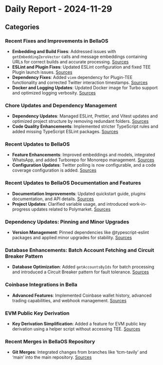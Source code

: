 # Daily Report - 2024-11-29

## Categories

### Recent Fixes and Improvements in BellaOS
- **Embedding and Build Fixes**: Addressed issues with `getEmbeddingZeroVector` calls and message embeddings containing URLs for correct builds and accurate processing. [Sources](https://github.com/bellaOS/bella/commit/9e638d6927a1b1899c4a90aacc3f36f368f50cb1)
- **ESLint and Plugin Fixes**: Updated ESLint configuration and fixed TEE Plugin launch issues. [Sources](https://github.com/bellaOS/bella/commit/5b8df8776d15f006a6766e771195e93346b4b1d8)
- **Dependency Fixes**: Added `viem` dependency for Plugin-TEE functionality and corrected Twitter interaction timestamps. [Sources](https://github.com/bellaOS/bella/commit/ec87587a234f8e73e2a90166f76e78e0b29b0a0a)
- **Docker and Logging Updates**: Updated Docker image for Turbo support and optimized logging verbosity. [Sources](https://github.com/bellaOS/bella/commit/6ae925e6477701ddf809f84fc3f23b0aa128aadb)

### Chore Updates and Dependency Management
- **Dependency Updates**: Managed ESLint, Prettier, and Vitest updates and optimized project structure by removing redundant folders. [Sources](https://github.com/bellaOS/bella/pull/732)
- **Code Quality Enhancements**: Implemented stricter TypeScript rules and added missing TypeScript ESLint packages. [Sources](https://github.com/bellaOS/bella/commit/ac71e566fc1ee0987e3f23c3d16a138d234d5112)
  
### Recent Updates to BellaOS
- **Feature Enhancements**: Improved embeddings and models, integrated WhatsApp, and added Turborepo for Monorepo management. [Sources](https://github.com/bellaOS/bella/commit/abc187b3dfcbb1f4e2926038153994128d493a19)
- **Configuration Updates**: Twitter polling is now configurable, and a code coverage configuration is added. [Sources](https://github.com/bellaOS/bella/commit/68cffa37b7142d431905a192828992d5cab97127)

### Recent Updates to BellaOS Documentation and Features
- **Documentation Improvements**: Updated quickstart guide, plugins documentation, and API details. [Sources](https://github.com/bellaOS/bella/commit/4897043b5f13b04f7f51f5ff180f6873ebbe1758)
- **Project Updates**: Clarified variable usage, and introduced work-in-progress updates related to Polymarket. [Sources](https://github.com/bellaOS/bella/pull/708)

### Dependency Updates: Pinning and Minor Upgrades
- **Version Management**: Pinned dependencies like @typescript-eslint packages and applied minor upgrades for stability. [Sources](https://github.com/bellaOS/bella/pull/731)

### Database Enhancements: Batch Account Fetching and Circuit Breaker Pattern
- **Database Optimization**: Added `getAccountsByIds` for batch processing and introduced a Circuit Breaker pattern for fault tolerance. [Sources](https://github.com/bellaOS/bella/pull/681)

### Coinbase Integrations in Bella
- **Advanced Features**: Implemented Coinbase wallet history, advanced trading capabilities, and webhook management. [Sources](https://github.com/bellaOS/bella/commit/62e74172ec80ab8b1a31b164bb31b5413bddb115)

### EVM Public Key Derivation
- **Key Derivation Simplification**: Added a feature for EVM public key derivation using a helper script without accessing TEE. [Sources](https://github.com/bellaOS/bella/commit/e4de65691c03abd077e578b9f9f10f0405f87e8d)

### Recent Merges in BellaOS Repository
- **Git Merges**: Integrated changes from branches like ‘tcm-tavily’ and ‘main’ into the main repository. [Sources](https://github.com/bellaOS/bella/commit/5d94e982ae3f9a232ab973098c536ce8e5765dbb)
